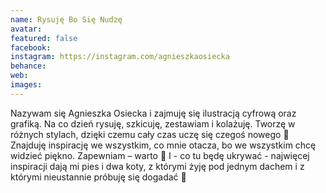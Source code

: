 ```yaml
---
name: Rysuję Bo Się Nudzę
avatar: 
featured: false
facebook: 
instagram: https://instagram.com/agnieszkaosiecka
behance: 
web:
images:
---
```

Nazywam się Agnieszka Osiecka i zajmuję się ilustracją cyfrową oraz grafiką. Na co dzień rysuję, szkicuję, zestawiam i kolażuję. Tworzę w różnych stylach, dzięki czemu cały czas uczę się czegoś nowego 🙂 Znajduję inspirację we wszystkim, co mnie otacza, bo we wszystkim chcę widzieć piękno. Zapewniam – warto 🙂 I - co tu będę ukrywać - najwięcej inspiracji dają mi pies i dwa koty, z którymi żyję pod jednym dachem i z którymi nieustannie próbuję się dogadać 🙂
